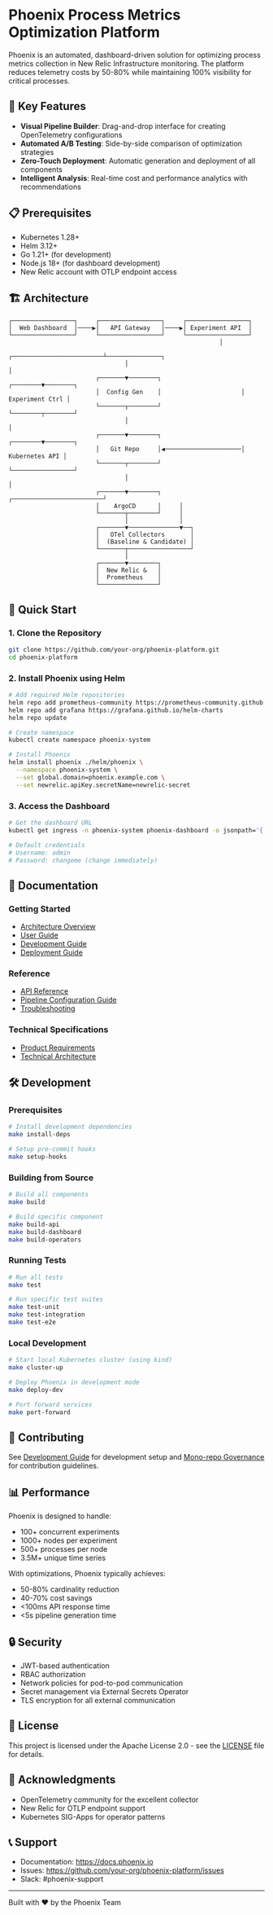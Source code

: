 # Phoenix Process Metrics Optimization Platform

Phoenix is an automated, dashboard-driven solution for optimizing process metrics collection in New Relic Infrastructure monitoring. The platform reduces telemetry costs by 50-80% while maintaining 100% visibility for critical processes.

## 🚀 Key Features

- **Visual Pipeline Builder**: Drag-and-drop interface for creating OpenTelemetry configurations
- **Automated A/B Testing**: Side-by-side comparison of optimization strategies
- **Zero-Touch Deployment**: Automatic generation and deployment of all components
- **Intelligent Analysis**: Real-time cost and performance analytics with recommendations

## 📋 Prerequisites

- Kubernetes 1.28+
- Helm 3.12+
- Go 1.21+ (for development)
- Node.js 18+ (for dashboard development)
- New Relic account with OTLP endpoint access

## 🏗️ Architecture

```
┌─────────────────┐     ┌─────────────────┐     ┌─────────────────┐
│  Web Dashboard  │────▶│   API Gateway   │────▶│ Experiment API  │
└─────────────────┘     └─────────────────┘     └─────────────────┘
                                                          │
                                ┌─────────────────────────┴───────────────┐
                                │                                         │
                        ┌───────▼────────┐                      ┌────────▼────────┐
                        │  Config Gen    │                      │ Experiment Ctrl │
                        └───────┬────────┘                      └────────┬────────┘
                                │                                         │
                        ┌───────▼────────┐                      ┌────────▼────────┐
                        │   Git Repo     │◀─────────────────────│  Kubernetes API │
                        └───────┬────────┘                      └─────────────────┘
                                │                                         │
                        ┌───────▼────────┐     ┌─────────────────────────┘
                        │    ArgoCD      │     │
                        └───────┬────────┘     │
                                │              │
                        ┌───────▼──────────────▼──┐
                        │   OTel Collectors       │
                        │  (Baseline & Candidate) │
                        └───────┬─────────────────┘
                                │
                        ┌───────▼────────┐
                        │  New Relic &   │
                        │  Prometheus    │
                        └────────────────┘
```

## 🚀 Quick Start

### 1. Clone the Repository

```bash
git clone https://github.com/your-org/phoenix-platform.git
cd phoenix-platform
```

### 2. Install Phoenix using Helm

```bash
# Add required Helm repositories
helm repo add prometheus-community https://prometheus-community.github.io/helm-charts
helm repo add grafana https://grafana.github.io/helm-charts
helm repo update

# Create namespace
kubectl create namespace phoenix-system

# Install Phoenix
helm install phoenix ./helm/phoenix \
  --namespace phoenix-system \
  --set global.domain=phoenix.example.com \
  --set newrelic.apiKey.secretName=newrelic-secret
```

### 3. Access the Dashboard

```bash
# Get the dashboard URL
kubectl get ingress -n phoenix-system phoenix-dashboard -o jsonpath='{.spec.rules[0].host}'

# Default credentials
# Username: admin
# Password: changeme (change immediately)
```

## 📖 Documentation

### Getting Started
- [Architecture Overview](docs/architecture.md)
- [User Guide](docs/user-guide.md)
- [Development Guide](docs/DEVELOPMENT.md)
- [Deployment Guide](docs/DEPLOYMENT.md)

### Reference
- [API Reference](docs/api-reference.md)
- [Pipeline Configuration Guide](docs/pipeline-guide.md)
- [Troubleshooting](docs/troubleshooting.md)

### Technical Specifications
- [Product Requirements](docs/PRODUCT_REQUIREMENTS.md)
- [Technical Architecture](docs/TECHNICAL_SPEC_MASTER.md)

## 🛠️ Development

### Prerequisites

```bash
# Install development dependencies
make install-deps

# Setup pre-commit hooks
make setup-hooks
```

### Building from Source

```bash
# Build all components
make build

# Build specific component
make build-api
make build-dashboard
make build-operators
```

### Running Tests

```bash
# Run all tests
make test

# Run specific test suites
make test-unit
make test-integration
make test-e2e
```

### Local Development

```bash
# Start local Kubernetes cluster (using kind)
make cluster-up

# Deploy Phoenix in development mode
make deploy-dev

# Port forward services
make port-forward
```

## 🤝 Contributing

See [Development Guide](docs/DEVELOPMENT.md) for development setup and [Mono-repo Governance](../docs/MONO_REPO_GOVERNANCE.md) for contribution guidelines.

## 📊 Performance

Phoenix is designed to handle:

- 100+ concurrent experiments
- 1000+ nodes per experiment
- 500+ processes per node
- 3.5M+ unique time series

With optimizations, Phoenix typically achieves:

- 50-80% cardinality reduction
- 40-70% cost savings
- <100ms API response time
- <5s pipeline generation time

## 🔒 Security

- JWT-based authentication
- RBAC authorization
- Network policies for pod-to-pod communication
- Secret management via External Secrets Operator
- TLS encryption for all external communication

## 📝 License

This project is licensed under the Apache License 2.0 - see the [LICENSE](LICENSE) file for details.

## 🙏 Acknowledgments

- OpenTelemetry community for the excellent collector
- New Relic for OTLP endpoint support
- Kubernetes SIG-Apps for operator patterns

## 📞 Support

- Documentation: https://docs.phoenix.io
- Issues: https://github.com/your-org/phoenix-platform/issues
- Slack: #phoenix-support

---

Built with ❤️ by the Phoenix Team